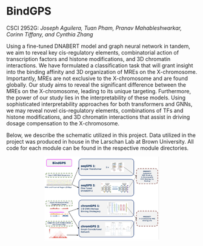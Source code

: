 # BindGPS
CSCI 2952G: *Joseph Aguilera, Tuan Pham, Pranav Mahableshwarkar, Corinn Tiffany, and Cynthia Zhang* 


Using a fine-tuned DNABERT model and graph neural network in tandem, we aim to reveal key cis-regulatory elements, combinatorial action of transcription factors and histone modifications, and 3D chromatin interactions. We have formulated a classification task that will grant insight into the binding affinity and 3D organization of MREs on the X-chromosome. Importantly, MREs are not exclusive to the X-chromosome and are found globally. Our study aims to reveal the significant difference between the MREs on the X-chromosome, leading to its unique targeting. Furthermore, the power of our study lies in the interpretability of these models. Using sophisticated interpretability approaches for both transformers and GNNs, we may reveal novel cis-regulatory elements, combinations of TFs and histone modifications, and 3D chromatin interactions that assist in driving dosage compensation to the X-chromosome.

Below, we describe the schematic utilized in this project. Data utilized in the project was produced in house in the Larschan Lab at Brown University. All code for each module can be found in the respective module directories. 

<p align="center">
  <img src="https://github.com/pranavmahabs/bind_gps/blob/main/schematic.png" width="60%" height="60%">
</p>
